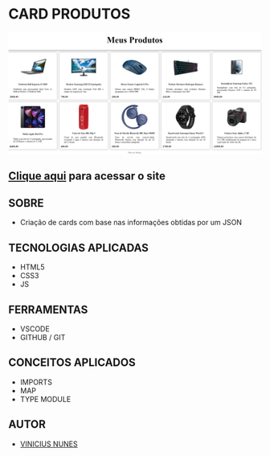# **CARD PRODUTOS**

![](./desktop.png)

## [Clique aqui](#) para acessar o site

## **SOBRE**

- Criação de cards com base nas informações obtidas por um JSON



## **TECNOLOGIAS APLICADAS**

- HTML5
- CSS3
- JS


## **FERRAMENTAS**

- VSCODE
- GITHUB / GIT


## **CONCEITOS APLICADOS**

- IMPORTS
- MAP
- TYPE MODULE

## **AUTOR**

- [VINICIUS NUNES](https://github.com/VINICIUSNUNES137)

